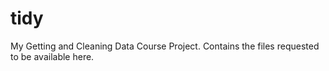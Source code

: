 # tidy
My Getting and Cleaning Data Course Project. Contains the files requested to be available here.
